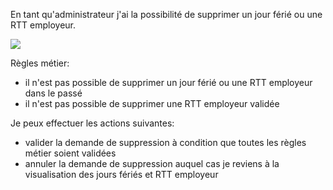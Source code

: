 En tant qu'administrateur j'ai la possibilité de supprimer un jour férié ou une RTT employeur.

![](https://github.com/DiginamicFormation/ressources-atelier/raw/master/gestion-des-absences/Supprimer.jour.ferie.png)

Règles métier:
* il n'est pas possible de supprimer un jour férié ou une RTT employeur dans le passé
* il n'est pas possible de supprimer une RTT employeur validée

Je peux effectuer les actions suivantes:
* valider la demande de suppression à condition que toutes les règles métier soient validées
* annuler la demande de suppression auquel cas je reviens à la visualisation des jours fériés et RTT employeur
